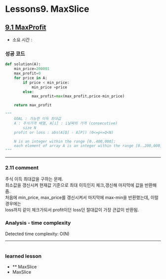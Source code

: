 
# Lessons9. MaxSlice
## [9.1 MaxProfit](https://app.codility.com/programmers/lessons/9-maximum_slice_problem/max_profit/)
* 소요 시간 : 

### 성공 코드
```python
def solution(A):
    min_price=200001
    max_profit=0
    for price in A:
        if price < min_price:
            min_price =price
        else:
            max_profit=max(max_profit,price-min_price)

    return max_profit

"""
    GOAL : 가능한 이득 최대값
    A : 주식가격 배열, A[i] : i날짜의 가격 (consecutive)
        size N
    profit or loss : abs(A[Q] - A[P]) (0<=p<=Q<N)

    N is an integer within the range [0..400,000];
    each element of array A is an integer within the range [0..200,000].
"""

```

--------------------------------------------------------------------
### 2.11 comment    
주식 이득 최대값을 구하는 문제.        
최소값을 갱신시켜 현재값 기준으로 최대 이득인지 체크,갱신해 마지막에 값을 반환해줌.    
처음에 min_price, max_price를 갱신시켜서 마지막에 max-min을 반환했는데, 이럴경우에는       
loss까지 같이 체크가되서 profit이던 loss던 절대값이 가장 큰값이 반환됨.      


### Analysis - time complexity

>
  Detected time complexity:
  O(N)  

    
----------------------------------------------

#
 ### learned lesson
 
* ** MaxSlice
* MaxSlice

#
 
 
